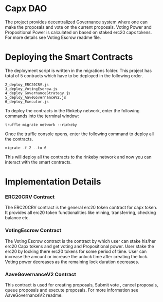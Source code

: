 Capx DAO 
====================================

The project provides decentralized Governance system where one can make the proposals and vote on the current proposals.
Voting Power and Propositional Power is calculated on based on staked erc20 capx tokens. For more details see Voting Escrow readme file.


Deploying the Smart Contracts
================================

The deployment script is written in the migrations folder. 
This project has total of 5 contracts which have to be deployed in the following order. 

    2_deploy_ERC20CRV.js
    3_deploy_VotingEscrow.js
    4_deploy_GovernanceStrategy.js
    5_deploy_AaveGovernanceV2.js
    6_deploy_Executor.js

To deploy the contracts in the Rinkeby network, enter the following commands into the terminal window: 

    truffle migrate network --rinkeby

Once the truffle console opens, enter the following command to deploy all the contracts. 

    migrate -f 2 --to 6

This will deploy all the contracts to the rinkeby network and now you can interact with the smart contracts.

Implementation Details 
======================

### ERC20CRV Contract

The ERC20CRV contract is the general erc20 token contract for capx token. It provides all erc20 token functionalities like mining, transferring, checking balance etc.


### VotingEscrow Contract

The Voting Escrow contract is the contract by which user can stake his/her erc20 Capx tokens and get voting and Propositional power. User stake the erc20 by locking there erc20 tokens for some period of time.
User can increase the amount or increase the unlock time after creating the lock. Voting power decreases as the  remaining lock duration decreases.

### AaveGovernanceV2 Contract

This contract is used for creating proposals, Submit vote , cancel proposals, queue proposals and execute proposals.
For more information  see AaveGovernanceV2 readme.

